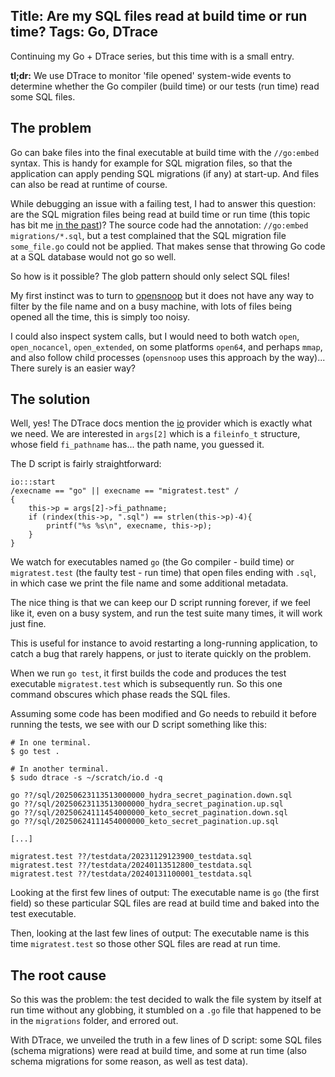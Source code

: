 Title: Are my SQL files read at build time or run time?
Tags: Go, DTrace
---

Continuing my Go + DTrace series, but this time with is a small entry.

**tl;dr:** We use DTrace to monitor 'file opened' system-wide events to determine whether the Go compiler (build time) or our tests (run time) read some SQL files.

## The problem

Go can bake files into the final executable at build time with the `//go:embed` syntax. This is handy for example for SQL migration files, so that the application can apply pending SQL migrations (if any) at start-up.
 And files can also be read at runtime of course.

While debugging an issue with a failing test, I had to answer this question: are the SQL migration files being read at build time or run time (this topic has bit me [in the past](/blog/an_optimization_and_debugging_story_go_dtrace.html#establishing-a-baseline))? The source code had the annotation: `//go:embed migrations/*.sql`, but a test complained that the SQL migration file `some_file.go` could not be applied. That makes sense that throwing Go code at a SQL database would not go so well. 

So how is it possible? The glob pattern should only select SQL files!

My first instinct was to turn to [opensnoop](https://ss64.com/mac/opensnoop.html) but it does not have any way to filter by the file name and on a busy machine, with lots of files being opened all the time, this is simply too noisy.

I could also inspect system calls, but I would need to both watch `open`, `open_nocancel`, `open_extended`, on some platforms `open64`, and perhaps `mmap`, and also follow child processes (`opensnoop` uses this approach by the way)... There surely is an easier way? 

## The solution

Well, yes! The DTrace docs mention the [io](https://illumos.org/books/dtrace/chp-io.html#chp-io) provider which is exactly what we need. We are interested in `args[2]` which is a `fileinfo_t` structure, whose field `fi_pathname` has... the path name, you guessed it.

The D script is fairly straightforward:

```dtrace
io:::start 
/execname == "go" || execname == "migratest.test" /
{
    this->p = args[2]->fi_pathname;
    if (rindex(this->p, ".sql") == strlen(this->p)-4){
        printf("%s %s\n", execname, this->p);
    }
}
```

We watch for executables named `go` (the Go compiler - build time) or `migratest.test` (the faulty test - run time) that open files ending with `.sql`, in which case we print the file name and some additional metadata.

The nice thing is that we can keep our D script running forever, if we feel like it, even on a busy system, and run the test suite many times, it will work just fine.

This is useful for instance to avoid restarting a long-running application, to catch a bug that rarely happens, or just to iterate quickly on the problem.

When we run `go test`, it first builds the code and produces the test executable `migratest.test` which is subsequently run. So this one command obscures which phase reads the SQL files.

Assuming some code has been modified and Go needs to rebuild it before running the tests, we see with our D script something like this:

```shell
# In one terminal.
$ go test .

# In another terminal.
$ sudo dtrace -s ~/scratch/io.d -q

go ??/sql/20250623113513000000_hydra_secret_pagination.down.sql
go ??/sql/20250623113513000000_hydra_secret_pagination.up.sql
go ??/sql/20250624111454000000_keto_secret_pagination.down.sql
go ??/sql/20250624111454000000_keto_secret_pagination.up.sql

[...]

migratest.test ??/testdata/20231129123900_testdata.sql
migratest.test ??/testdata/20240113512800_testdata.sql
migratest.test ??/testdata/20240131100001_testdata.sql
```

Looking at the first few lines of output: The executable name is `go` (the first field) so these particular SQL files are read at build time and baked into the test executable.

Then, looking at the last few lines of output: The executable name is this time `migratest.test` so those other SQL files are read at run time.

## The root cause

So this was the problem: the test decided to walk the file system by itself at run time without any globbing, it stumbled on a `.go` file that happened to be in the `migrations` folder, and errored out.

With DTrace, we unveiled the truth in a few lines of D script: some SQL files (schema migrations) were read at build time, and some at run time (also schema migrations for some reason, as well as test data).
